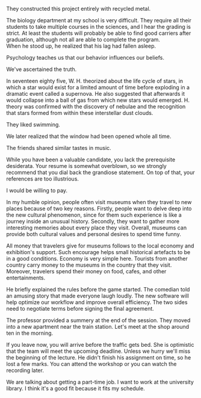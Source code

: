 They constructed this project entirely with recycled metal.

The biology department at my school is very difficult. They require all their students to take multiple courses in the sciences, and I hear the grading is strict. At least the students will probably be able to find good carriers after graduation, although not all are able to complete the program.    
When he stood up, he realized that his lag had fallen asleep. 

Psychology teaches us that our behavior influences our beliefs.  

We've ascertained the truth. 

In seventeen eighty five, W. H. theorized about the life cycle of stars, in which a star would exist for a limited amount of time before exploding in a dramatic event called a supernova. He also suggested that afterwards it would collapse into a ball of gas from which new stars would emerged. H. theory was confirmed with the discovery of nebulae and the recognition that stars formed from within these interstellar dust clouds. 

They liked swimming. 

We later realized that the window had been opened whole all time.  

The friends shared similar tastes in music.

While you have been a valuable candidate, you lack the prerequisite desiderata. Your resume is somewhat overblown, so we strongly recommend that you dial back the grandiose statement. On top of that, your references are too illustrious. 

I would be willing to pay.


In my humble opinion, people often visit museums when they travel to new places because of two key reasons. Firstly, people want to delve deep into the new cultural phenomenon, since for them such experience is like a journey inside an unusual history. Secondly, they want to gather more interesting memories about every place they visit. Overall, museums can provide both cultural values and personal desires to spend time funny.


All money that travelers give for museums follows to the local economy and exhibition's support. Such encourage helps small historical artefacts to be in a good conditions. Economy is very simple here. Tourists from another country carry money to the museums in the country that they visit. Moreover, travelers spend their money on food, cafes, and other entertainments. 


He briefly explained the rules before the game started.
The comedian told an amusing story that made everyone laugh loudly.
The new software will help optimize our workflow and improve overall efficiency. 
The two sides need to negotiate terms before signing the final agreement. 

The professor provided a summery at the end of the session. 
They moved into a new apartment near the train station.
Let's meet at the shop around ten in the morning. 

If you leave now, you will arrive before the traffic gets bed.
She is optimistic that the team will meet the upcoming deadline.
Unless we hurry we'll miss the beginning of the lecture.
He didn't finish his assignment on time, so he lost a few marks. 
You can attend the workshop or you can watch the recording later.


We are talking about getting a part-time job. 
I want to work at the university library. 
I think it's a good fit because it fits my schedule. 



